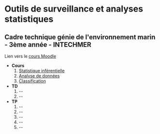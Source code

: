 # Outils de surveillance et analyses statistiques

## Cadre technique génie de l'environnement marin - 3ème année - INTECHMER

Lien vers le [cours Moodle](https://par.moodle.lecnam.net/course/view.php?id=22651)

-   **Cours**
    1.  [Statistique inférentielle](cm1--stat-inf.html)
    2.  [Analyse de données]()
    3.  [Classification]()
-   **TD**
    1.  --
    2.  --
-   **TP**
    1.  --
    2.  --
    3.  --
    4.  --
    5.  --

<!--
Programme à faire :
- Taille d'échantillon
- Test : Normalité, Shapiro, chi^2/Fisher, T-test/Wilcoxon, ANOVA/Kruskal-Wallis
- ADD : ACP, AFC, HAC, k-means
- Méthodologie, échantillonage/sondage
- Variable aléatoire vs variable contrôlée
- Mise en place du protocole ?
- PCOA ??
Organisation :
- CM 1h30
- CM 2h
- CM 1h30
- TD 3h
- TD 1h30
- TP 3h
- TP 3h
- TP 3h
- TP 3h
- TP 3h
-->
